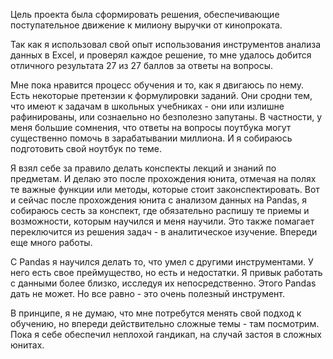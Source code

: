 Цель проекта была сформировать решения, обеспечивающие поступательное движение к милиону выручки от кинопроката.

Так как я использовал свой опыт использования инструментов анализа данных в Excel, и проверял каждое решение, то 
мне удалось добится отличного результата 27 из 27 баллов за ответы на вопросы.

Мне пока нравится процесс обучения и то, как я двигаюсь по нему. Есть некоторые претензии к формулировки заданий.
Они сродни тем, что имеют к задачам в школьных учебниках - они или излишне рафинированы, или сознаельно но безполезно 
запутаны. В частности, у меня большие сомнения, что ответы на вопросы поутбука могут существенно помочь в зарабатывании 
миллиона. И я собираюсь подготовить свой ноутбук по теме.

Я взял себе за правило делать конспекты лекций и знаний по предметам. И делаю это после прохождения юнита, отмечая на полях 
те важные функции или методы, которые стоит законспектировать. Вот и сейчас после прохождения юнита с анализом данных на 
Pandas, я собираюсь сесть за конспект, где обязательно распишу те приемы и возможности, которым научился и меня научили. 
Это также помагает переключится из решения задач - в аналитическое изучение. Впереди еще много работы.

С Pandas я научился делать то, что умел с другими инструментами. У него есть свое преймущество, но есть и недостатки. 
Я привык работать с данными более близко, исследуя их непосредственно. Этого Pandas дать не может. Но все равно - это 
очень полезный инструмент.

В принципе, я не думаю, что мне потребутся менять свой подход к обучению, но впереди действительно сложные темы - там посмотрим.
Пока я себе обеспечил неплохой гандикап, на случай застоя в сложных юнитах.
